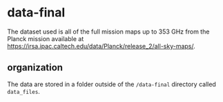 # data-final

The dataset used is all of the full mission maps up to 353 GHz from the Planck mission available at https://irsa.ipac.caltech.edu/data/Planck/release_2/all-sky-maps/.

## organization

The data are stored in a folder outside of the `/data-final` directory called `data_files`.
